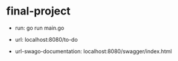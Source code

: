 # final-project

- run:
  go run main.go

- url:
  localhost:8080/to-do
  
- url-swago-documentation:
  localhost:8080/swagger/index.html
